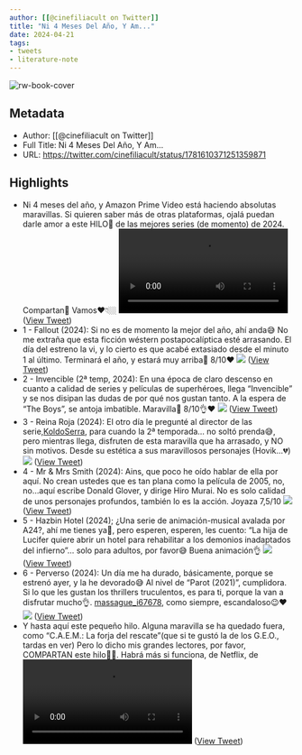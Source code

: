 ```yaml
---
author: [[@cinefiliacult on Twitter]]
title: "Ni 4 Meses Del Año, Y Am..."
date: 2024-04-21
tags: 
- tweets
- literature-note
---
```

![rw-book-cover](https://pbs.twimg.com/profile_images/1618654296760795141/k-v7mHvm.jpg)

## Metadata
- Author: [[@cinefiliacult on Twitter]]
- Full Title: Ni 4 Meses Del Año, Y Am...
- URL: https://twitter.com/cinefiliacult/status/1781610371251359871

## Highlights
- Ni 4 meses del año, y Amazon Prime Video está haciendo absolutas maravillas.
  Si quieren saber más de otras plataformas, ojalá puedan darle amor a este HILO🧵 de las mejores series (de momento) de 2024.
  Compartan🙌 Vamos♥️👇🏼 <video controls><source src="https://video.twimg.com/tweet_video/GLmNL3bWoAAn-Er.mp4" type="video/mp4">Your browser does not support the video tag.</video> ([View Tweet](https://twitter.com/cinefiliacult/status/1781610371251359871))
- 1 - Fallout (2024): Si no es de momento la mejor del año, ahí anda😅 No me extraña que esta ficción wéstern postapocalíptica esté arrasando. El día del estreno la vi, y lo cierto es que acabé extasiado desde el minuto 1 al último. Terminará el año, y estará muy arriba🙌
  8/10♥️ 
  ![](https://pbs.twimg.com/media/GLmNY-6X0AA-B7Y.jpg) ([View Tweet](https://twitter.com/cinefiliacult/status/1781610595436958048))
- 2 - Invencible (2ª temp, 2024): En una época de claro descenso en cuanto a calidad de series y películas de superhéroes, llega “Invencible” y se nos disipan las dudas de por qué nos gustan tanto.
  A la espera de “The Boys”, se antoja imbatible.
  Maravilla🙌
  8/10👌♥️ 
  ![](https://pbs.twimg.com/media/GLmNZ8HXAAA9yZP.jpg) ([View Tweet](https://twitter.com/cinefiliacult/status/1781610609286455476))
- 3 - Reina Roja (2024): El otro día le pregunté al director de las serie,[KoldoSerra](https://twitter.com/KoldoSerra), para cuando la 2ª temporada… no soltó prenda😅, pero mientras llega, disfruten de esta maravilla que ha arrasado, y NO sin motivos. Desde su estética a sus maravillosos personajes (Hovik…💔) 
  ![](https://pbs.twimg.com/media/GLmNahJWUAAEG_O.jpg) ([View Tweet](https://twitter.com/cinefiliacult/status/1781610619524780129))
- 4 - Mr & Mrs Smith (2024): Ains, que poco he oído hablar de ella por aquí. No crean ustedes que es tan plana como la película de 2005, no, no…aquí escribe Donald Glover, y dirige Hiro Murai. No es solo calidad de unos personajes profundos, también lo es la acción.
  Joyaza 7,5/10 
  ![](https://pbs.twimg.com/media/GLmNbAXWkAAmgWi.jpg) ([View Tweet](https://twitter.com/cinefiliacult/status/1781610629582713266))
- 5 - Hazbin Hotel (2024); ¿Una serie de animación-musical avalada por A24?, ahí me tienes ya🙌, pero esperen, esperen, les cuento: “La hija de Lucifer quiere abrir un hotel para rehabilitar a los demonios inadaptados del infierno”… solo para adultos, por favor😅
  Buena animación👌 
  ![](https://pbs.twimg.com/media/GLmNbi_WwAAXuR4.jpg) ([View Tweet](https://twitter.com/cinefiliacult/status/1781610637535162503))
- 6 - Perverso (2024): Un día me ha durado, básicamente, porque se estrenó ayer, y la he devorado😅
  Al nivel de “Parot (2021)”, cumplidora.
  Si lo que les gustan los thrillers truculentos, es para ti, porque la van a disfrutar mucho👌.
  [massague_i67678](https://twitter.com/massague_i67678), como siempre, escandaloso😉♥️ 
  ![](https://pbs.twimg.com/media/GLmNcBvXUAA4v7s.jpg) ([View Tweet](https://twitter.com/cinefiliacult/status/1781610645051322749))
- Y hasta aquí este pequeño hilo. Alguna maravilla se ha quedado fuera, como “C.A.E.M.: La forja del rescate”(que si te gustó la de los G.E.O., tardas en ver)
  Pero lo dicho mis grandes lectores, por favor, COMPARTAN este hilo🙏🏼. Habrá más si funciona, de Netflix, de <video controls><source src="https://video.twimg.com/tweet_video/GLmNcczWMAABTtm.mp4" type="video/mp4">Your browser does not support the video tag.</video> ([View Tweet](https://twitter.com/cinefiliacult/status/1781610655780339980))

